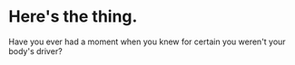 
Here's the thing.
======

Have you ever had a moment when you knew for certain you weren't your body's driver? 
